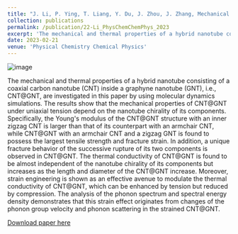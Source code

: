 ```yaml
---
title: "J. Li, P. Ying, T. Liang, Y. Du, J. Zhou, J. Zhang, Mechanical and thermal properties of graphyne-coated carbon nanotubes: a molecular dynamics simulation on one-dimensional all-carbon van der Waals heterostructures. Phys Chem Chem Phys 25, 8651-8663 (2023)."
collection: publications
permalink: /publication/22-Li_PhysChemChemPhys_2023
excerpt: 'The mechanical and thermal properties of a hybrid nanotube consisting of a coaxial carbon nanotube (CNT) inside a graphyne nanotube (GNT), i.e., CNT@GNT, are investigated in this paper by using molecular dynamics simulations.'
date: 2023-02-21
venue: 'Physical Chemistry Chemical Physics'
---
```

![image](https://user-images.githubusercontent.com/54773018/227387925-8572958c-b2fd-4e95-8df8-36dee27bfcca.png)

The mechanical and thermal properties of a hybrid nanotube consisting of a coaxial carbon nanotube (CNT) inside a graphyne nanotube (GNT), i.e., CNT@GNT, are investigated in this paper by using molecular dynamics simulations. The results show that the mechanical properties of CNT@GNT under uniaxial tension depend on the nanotube chirality of its components. Specifically, the Young's modulus of the CNT@GNT structure with an inner zigzag CNT is larger than that of its counterpart with an armchair CNT, while CNT@GNT with an armchair CNT and a zigzag GNT is found to possess the largest tensile strength and fracture strain. In addition, a unique fracture behavior of the successive rupture of its two components is observed in CNT@GNT. The thermal conductivity of CNT@GNT is found to be almost independent of the nanotube chirality of its components but increases as the length and diameter of the CNT@GNT increase. Moreover, strain engineering is shown as an effective avenue to modulate the thermal conductivity of CNT@GNT, which can be enhanced by tension but reduced by compression. The analysis of the phonon spectrum and spectral energy density demonstrates that this strain effect originates from changes of the phonon group velocity and phonon scattering in the strained CNT@GNT.

[Download paper here](http://hityingph.github.io/files/22-Li_PhysChemChemPhys_2023.pdf)
